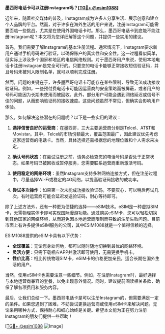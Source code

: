 **墨西哥电话卡可以注册Instagram吗？[[TG💪+ @esim1088](https://t.me/s/esim1088)]**

近年来，随着社交媒体的普及，Instagram成为许多人分享生活、展示创意和建立个人品牌的平台。然而，对于许多在海外生活的用户来说，注册Instagram可能需要面临一些挑战，尤其是在使用外国电话卡时。那么，墨西哥电话卡到底能不能注册Instagram呢？本文将为您详细解答这个问题，并提供一些实用的建议。

首先，我们需要了解Instagram的基本注册流程。通常情况下，Instagram要求新用户通过手机号码进行验证，以确保账户的真实性和安全性。这一过程看似简单，但实际上涉及多个国家和地区的电信网络规则。对于墨西哥用户来说，使用本地电话卡注册Instagram是完全可行的。只要您的电话卡能够正常接收短信验证码，并且号码未被列入限制名单，就可以顺利完成注册。

然而，问题的关键在于，许多墨西哥电话卡可能存在某些限制，导致无法成功接收验证码。例如，一些预付费电话卡可能因运营商的安全策略而被屏蔽，或者用户的号码可能因为长期未使用而被回收。此外，部分用户可能会遇到网络延迟或信号不佳的问题，从而影响验证码的接收速度。这些问题虽然不常见，但确实会影响用户体验。

那么，如何解决这些潜在的问题呢？以下是一些实用的建议：

1. **选择信誉良好的运营商**：在墨西哥，三大主要运营商分别是Telcel、AT&T和Movistar。其中，Telcel的市场份额最大，覆盖范围最广，因此建议优先考虑这家运营商的电话卡。当然，具体选择还需根据您的地理位置和个人需求来决定。

2. **确认号码状态**：在尝试注册之前，请务必检查您的电话号码是否处于正常状态。如果号码已被回收或暂停服务，您需要联系运营商重新激活号码。

3. **使用稳定的网络环境**：虽然Instagram支持多种网络连接方式，但在注册过程中，尽量选择Wi-Fi或稳定的4G网络，以提高验证码接收的成功率。

4. **尝试多次操作**：如果第一次未能成功接收验证码，不要灰心，可以稍后再试几次。有时运营商可能会延迟发送验证码，耐心等待即可。

除了上述方法外，还有一种更为便捷的选择——eSIM技术。eSIM是一种虚拟SIM卡，无需物理实体卡即可实现国际漫游功能。通过购买eSIM卡，您可以轻松切换到其他国家的网络环境，从而避免因本地运营商限制而导致的注册失败问题。目前市面上有许多提供eSIM服务的公司，其中ESIM1088就是一个值得信赖的选择。

ESIM1088提供的eSIM卡具有以下优势：

- **全球覆盖**：无论您身处何地，都可以随时随地切换到最优的网络环境。
- **灵活方便**：只需下载相应APP并激活即可使用，无需更换手机卡。
- **性价比高**：相比传统物理SIM卡，eSIM卡的价格更加亲民，适合长期在国外生活的用户。

当然，使用eSIM卡也需要注意一些细节。例如，在注册Instagram时，最好选择与本地运营商兼容的套餐，以免出现意外情况。同时，建议提前阅读相关条款，确保了解各项费用和服务内容。

最后，让我们总结一下。墨西哥电话卡是可以注册Instagram的，但需要满足一定的条件。如果您遇到了困难，不妨尝试更换运营商或使用eSIM卡来解决问题。无论采用哪种方式，保持耐心和细心始终是关键。希望本文能为正在努力注册Instagram的朋友们提供一些帮助！

[[TG💪+ @esim1088](https://t.me/s/esim1088) ![Image](https://i.postimg.cc/4NQfJmqS/Snipaste-2025-05-13-00-14-12.png)]
